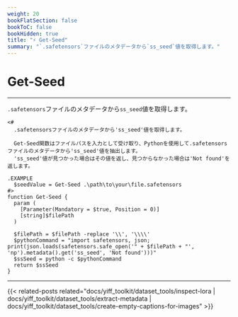 ```yaml
---
weight: 20
bookFlatSection: false
bookToC: false
bookHidden: true
title: "⚡ Get-Seed"
summary: "`.safetensors`ファイルのメタデータから`ss_seed`値を取得します。"
---
```


<!--markdownlint-disable MD025 -->

# Get-Seed

---

`.safetensors`ファイルのメタデータから`ss_seed`値を取得します。

```pwsh
<#
  .safetensorsファイルのメタデータから'ss_seed'値を取得します。

  Get-Seed関数はファイルパスを入力として受け取り、Pythonを使用して.safetensorsファイルのメタデータから'ss_seed'値を抽出します。
  'ss_seed'値が見つかった場合はその値を返し、見つからなかった場合は'Not found'を返します。

.EXAMPLE
  $seedValue = Get-Seed .\path\to\your\file.safetensors
#>
function Get-Seed {
  param (
    [Parameter(Mandatory = $true, Position = 0)]
    [string]$filePath
  )

  $filePath = $filePath -replace '\\', '\\\\'
  $pythonCommand = "import safetensors, json; print(json.loads(safetensors.safe_open('" + $filePath + "', 'np').metadata().get('ss_seed', 'Not found')))"
  $ssSeed = python -c $pythonCommand
  return $ssSeed
}
```

---

<!--
HUGO_SEARCH_EXCLUDE_START
-->
{{< related-posts related="docs/yiff_toolkit/dataset_tools/inspect-lora | docs/yiff_toolkit/dataset_tools/extract-metadata | docs/yiff_toolkit/dataset_tools/create-empty-captions-for-images" >}}
<!--
HUGO_SEARCH_EXCLUDE_END
-->
